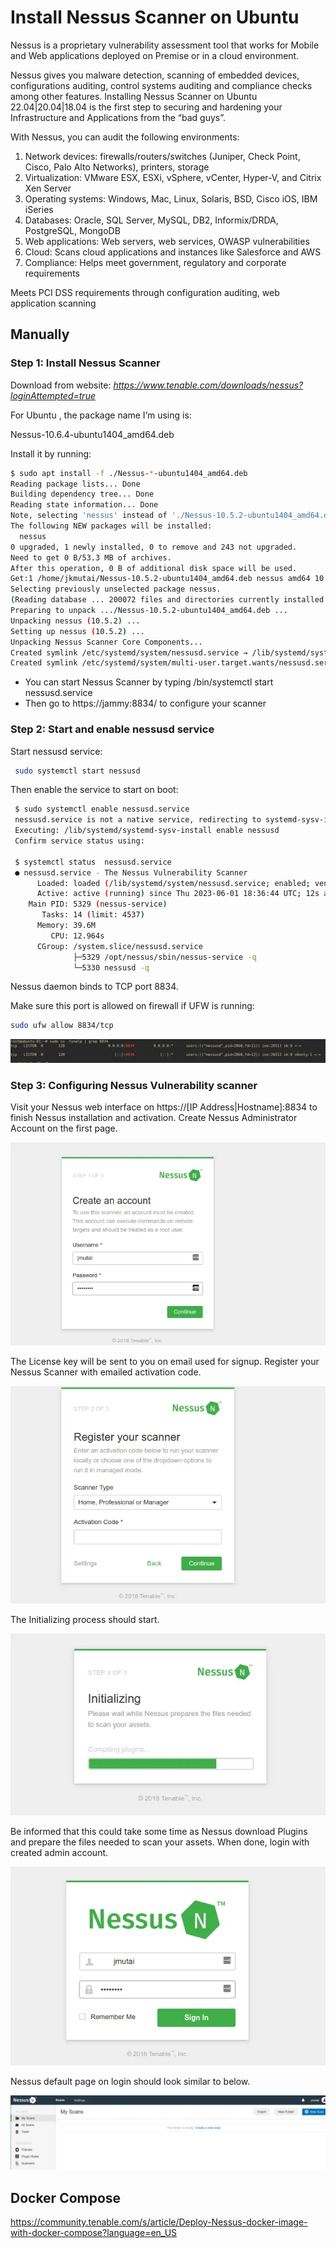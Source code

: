 # Install Nessus Scanner on Ubuntu

Nessus is a proprietary vulnerability assessment tool that works for Mobile and Web applications deployed on Premise or in a cloud environment.

Nessus gives you malware detection, scanning of embedded devices, configurations auditing, control systems auditing and compliance checks among other features. Installing  Nessus Scanner on Ubuntu 22.04|20.04|18.04 is the first step to securing and hardening your Infrastructure and Applications from the “bad guys”.

With Nessus, you can audit the following environments:

1. Network devices: firewalls/routers/switches (Juniper, Check Point, Cisco, Palo Alto Networks), printers, storage
2. Virtualization: VMware ESX, ESXi, vSphere, vCenter, Hyper-V, and Citrix Xen Server
3. Operating systems: Windows, Mac, Linux, Solaris, BSD, Cisco iOS, IBM iSeries
4. Databases: Oracle, SQL Server, MySQL, DB2, Informix/DRDA, PostgreSQL, MongoDB
5. Web applications: Web servers, web services, OWASP vulnerabilities
6. Cloud: Scans cloud applications and instances like Salesforce and AWS
7. Compliance: Helps meet government, regulatory and corporate requirements

Meets PCI DSS requirements through configuration auditing, web application scanning

## Manually


### Step 1: Install Nessus Scanner

Download from website: *https://www.tenable.com/downloads/nessus?loginAttempted=true*


For Ubuntu , the package name I’m using is:

Nessus-10.6.4-ubuntu1404_amd64.deb

Install it by running:

```bash
$ sudo apt install -f ./Nessus-*-ubuntu1404_amd64.deb
Reading package lists... Done
Building dependency tree... Done
Reading state information... Done
Note, selecting 'nessus' instead of './Nessus-10.5.2-ubuntu1404_amd64.deb'
The following NEW packages will be installed:
  nessus
0 upgraded, 1 newly installed, 0 to remove and 243 not upgraded.
Need to get 0 B/53.3 MB of archives.
After this operation, 0 B of additional disk space will be used.
Get:1 /home/jkmutai/Nessus-10.5.2-ubuntu1404_amd64.deb nessus amd64 10.5.2 [53.3 MB]
Selecting previously unselected package nessus.
(Reading database ... 200072 files and directories currently installed.)
Preparing to unpack .../Nessus-10.5.2-ubuntu1404_amd64.deb ...
Unpacking nessus (10.5.2) ...
Setting up nessus (10.5.2) ...
Unpacking Nessus Scanner Core Components...
Created symlink /etc/systemd/system/nessusd.service → /lib/systemd/system/nessusd.service.
Created symlink /etc/systemd/system/multi-user.target.wants/nessusd.service → /lib/systemd/system/nessusd.service.
```

 - You can start Nessus Scanner by typing /bin/systemctl start nessusd.service
 - Then go to https://jammy:8834/ to configure your scanner


### Step 2: Start and enable nessusd service

 Start nessusd service:

```bash
 sudo systemctl start nessusd
 ```

 Then enable the service to start on boot:

```bash
 $ sudo systemctl enable nessusd.service
 nessusd.service is not a native service, redirecting to systemd-sysv-install.
 Executing: /lib/systemd/systemd-sysv-install enable nessusd
 Confirm service status using:

 $ systemctl status  nessusd.service
 ● nessusd.service - The Nessus Vulnerability Scanner
      Loaded: loaded (/lib/systemd/system/nessusd.service; enabled; vendor preset: enabled)
      Active: active (running) since Thu 2023-06-01 18:36:44 UTC; 12s ago
    Main PID: 5329 (nessus-service)
       Tasks: 14 (limit: 4537)
      Memory: 39.6M
         CPU: 12.964s
      CGroup: /system.slice/nessusd.service
              ├─5329 /opt/nessus/sbin/nessus-service -q
              └─5330 nessusd -q
 ```

Nessus daemon binds to TCP port 8834.



Make sure this port is allowed on firewall if UFW is running:

```bash
sudo ufw allow 8834/tcp
 ```
![alt text](nessus-service-listening-port-1024x76.png "Nessus Port Listening")



### Step 3: Configuring Nessus Vulnerability scanner

Visit your Nessus web interface on https://[IP Address|Hostname]:8834 to finish Nessus installation and activation. Create Nessus Administrator Account on the first page.

![alt text](nessus-create-admin-account.png "Create an Admin Account")



The License key will be sent to you on email used for signup. Register your Nessus Scanner with emailed activation code.

![alt text](nessus-register-scanner.png "Nessus Register Product")


The Initializing process should start.

![alt text](nessus-initialization.png "Nessus Product Initialization")


Be informed that this could take some time as Nessus download Plugins and prepare the files needed to scan your assets. When done, login with created admin account.

![alt text](nessus-login-page.png "Nessus Login Page")

Nessus default page on login should look similar to below.

![alt text](nessus-dashboard-1024x242.png "Nessus Dashboard Page")

## Docker Compose 

https://community.tenable.com/s/article/Deploy-Nessus-docker-image-with-docker-compose?language=en_US


